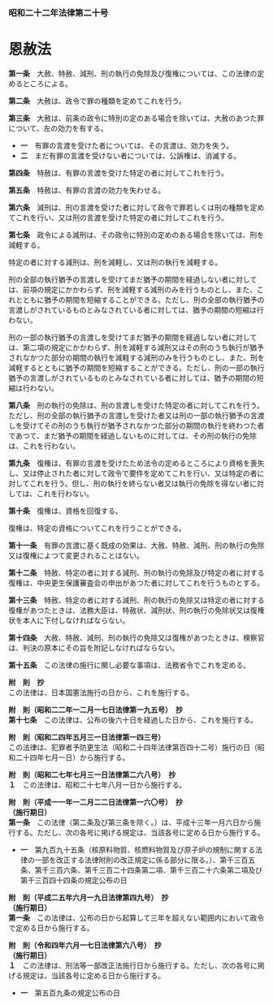 ### 昭和二十二年法律第二十号  
# 恩赦法  
  
**第一条**　大赦、特赦、減刑、刑の執行の免除及び復権については、この法律の定めるところによる。  
  
**第二条**　大赦は、政令で罪の種類を定めてこれを行う。  
  
**第三条**　大赦は、前条の政令に特別の定のある場合を除いては、大赦のあつた罪について、左の効力を有する。  
* **一**　有罪の言渡を受けた者については、その言渡は、効力を失う。  
* **二**　まだ有罪の言渡を受けない者については、公訴権は、消滅する。  
  
**第四条**　特赦は、有罪の言渡を受けた特定の者に対してこれを行う。  
  
**第五条**　特赦は、有罪の言渡の効力を失わせる。  
  
**第六条**　減刑は、刑の言渡を受けた者に対して政令で罪若しくは刑の種類を定めてこれを行い、又は刑の言渡を受けた特定の者に対してこれを行う。  
  
**第七条**　政令による減刑は、その政令に特別の定めのある場合を除いては、刑を減軽する。  
  
特定の者に対する減刑は、刑を減軽し、又は刑の執行を減軽する。  
  
刑の全部の執行猶予の言渡しを受けてまだ猶予の期間を経過しない者に対しては、前項の規定にかかわらず、刑を減軽する減刑のみを行うものとし、また、これとともに猶予の期間を短縮することができる。ただし、刑の全部の執行猶予の言渡しがされているものとみなされている者に対しては、猶予の期間の短縮は行わない。  
  
刑の一部の執行猶予の言渡しを受けてまだ猶予の期間を経過しない者に対しては、第二項の規定にかかわらず、刑を減軽する減刑又はその刑のうち執行が猶予されなかつた部分の期間の執行を減軽する減刑のみを行うものとし、また、刑を減軽するとともに猶予の期間を短縮することができる。ただし、刑の一部の執行猶予の言渡しがされているものとみなされている者に対しては、猶予の期間の短縮は行わない。  
  
**第八条**　刑の執行の免除は、刑の言渡しを受けた特定の者に対してこれを行う。ただし、刑の全部の執行猶予の言渡しを受けた者又は刑の一部の執行猶予の言渡しを受けてその刑のうち執行が猶予されなかつた部分の期間の執行を終わつた者であつて、まだ猶予の期間を経過しないものに対しては、その刑の執行の免除は、これを行わない。  
  
**第九条**　復権は、有罪の言渡を受けたため法令の定めるところにより資格を喪失し、又は停止された者に対して政令で要件を定めてこれを行い、又は特定の者に対してこれを行う。但し、刑の執行を終らない者又は執行の免除を得ない者に対しては、これを行わない。  
  
**第十条**　復権は、資格を回復する。  
  
復権は、特定の資格についてこれを行うことができる。  
  
**第十一条**　有罪の言渡に基く既成の効果は、大赦、特赦、減刑、刑の執行の免除又は復権によつて変更されることはない。  
  
**第十二条**　特赦、特定の者に対する減刑、刑の執行の免除及び特定の者に対する復権は、中央更生保護審査会の申出があつた者に対してこれを行うものとする。  
  
**第十三条**　特赦、特定の者に対する減刑、刑の執行の免除又は特定の者に対する復権があつたときは、法務大臣は、特赦状、減刑状、刑の執行の免除状又は復権状を本人に下付しなければならない。  
  
**第十四条**　大赦、特赦、減刑、刑の執行の免除又は復権があつたときは、検察官は、判決の原本にその旨を附記しなければならない。  
  
**第十五条**　この法律の施行に関し必要な事項は、法務省令でこれを定める。  
  
**附　則　抄**  
この法律は、日本国憲法施行の日から、これを施行する。  
  
**附　則（昭和二二年一二月一七日法律第一九五号）　抄**  
**第十七条**　この法律は、公布の後六十日を経過した日から、これを施行する。  
  
**附　則（昭和二四年五月三一日法律第一四三号）**  
この法律は、犯罪者予防更生法（昭和二十四年法律第百四十二号）施行の日（昭和二十四年七月一日）から施行する。  
  
**附　則（昭和二七年七月三一日法律第二六八号）　抄**  
**１**　この法律は、昭和二十七年八月一日から施行する。  
  
**附　則（平成一一年一二月二二日法律第一六〇号）　抄**  
**（施行期日）**  
**第一条**　この法律（第二条及び第三条を除く。）は、平成十三年一月六日から施行する。ただし、次の各号に掲げる規定は、当該各号に定める日から施行する。  
* **一**　第九百九十五条（核原料物質、核燃料物質及び原子炉の規制に関する法律の一部を改正する法律附則の改正規定に係る部分に限る。）、第千三百五条、第千三百六条、第千三百二十四条第二項、第千三百二十六条第二項及び第千三百四十四条の規定公布の日  
  
**附　則（平成二五年六月一九日法律第四九号）　抄**  
**（施行期日）**  
**第一条**　この法律は、公布の日から起算して三年を超えない範囲内において政令で定める日から施行する。  
  
**附　則（令和四年六月一七日法律第六八号）　抄**  
**（施行期日）**  
**１**　この法律は、刑法等一部改正法施行日から施行する。ただし、次の各号に掲げる規定は、当該各号に定める日から施行する。  
* **一**　第五百九条の規定公布の日  
  
